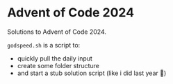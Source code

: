 # Advent of Code 2024

Solutions to Advent of Code 2024.

`godspeed.sh` is a script to:
- quickly pull the daily input
- create some folder structure
- and start a stub solution script (like i did last year 🦀)